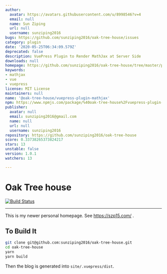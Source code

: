 ```yaml
---
author:
  avatar: https://avatars.githubusercontent.com/u/8998546?v=4
  email: null
  name: Sun Ziping
  url: null
  username: sunziping2016
bugs: https://github.com/sunziping2016/oak-tree-house/issues
category: plugin
date: '2020-05-25T06:34:09.579Z'
deprecated: false
description: VuePress Plugin to Render MathJax at Server Side
downloads: null
homepage: https://github.com/sunziping2016/oak-tree-house/tree/master/packages/%40oak-tree-house/vuepress-plugin-mathjax#readme
keywords:
- mathjax
- vue
- vuepress
license: MIT License
maintainers: null
name: '@oak-tree-house/vuepress-plugin-mathjax'
npm: https://www.npmjs.com/package/%40oak-tree-house%2Fvuepress-plugin-mathjax
publisher:
  avatar: null
  email: sunziping2016@gmail.com
  name: null
  url: null
  username: sunziping2016
repository: https://github.com/sunziping2016/oak-tree-house
score: 0.33738265373824217
stars: 13
unstable: false
version: 1.0.1
watchers: 13

---
```


# Oak Tree house

[![Build Status](https://travis-ci.com/sunziping2016/oak-tree-house.svg?branch=master)](https://travis-ci.com/sunziping2016/oak-tree-house)

****
This is my newer personal homepage. See <https://szp15.com/> .

## To Build It

```bash
git clone git@github.com:sunziping2016/oak-tree-house.git
cd oak-tree-house
yarn
yarn build
```

Then the blog is generated into `site/.vuepress/dist`.
